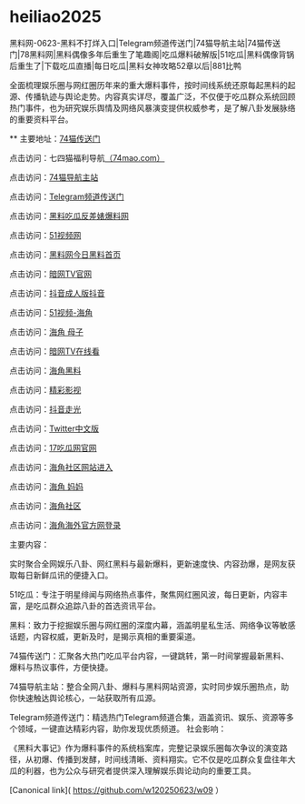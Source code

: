 # heiliao2025
黑料网-0623-黑料不打烊入口|Telegram频道传送门|74猫导航主站|74猫传送门|78黑料网|黑料偶像多年后重生了笔趣阁|吃瓜爆料破解版|51吃瓜|黑料偶像背锅后重生了|下载吃瓜直播|每日吃瓜|黑料女神攻略52章以后|881比鸭

全面梳理娱乐圈与网红圈历年来的重大爆料事件，按时间线系统还原每起黑料的起源、传播轨迹与舆论走势。内容真实详尽，覆盖广泛，不仅便于吃瓜群众系统回顾热门事件，也为研究娱乐舆情及网络风暴演变提供权威参考，是了解八卦发展脉络的重要资料平台。

** 主要地址：<a href="https://74mao.com/">74猫传送门</a>

点击访问：七四猫福利导航<a href="https://74mao.com/">（74mao.com）</a>

点击访问：<a href="https://74mao.com/">74猫导航主站</a>

点击访问：<a href="https://74mao.com/">Telegram频道传送门</a>

点击访问：<a href="https://hl449.pages.dev/">黑料吃瓜反差婊爆料网</a>

点击访问：<a href="https://hj-1301.pages.dev/">51视频网</a>

点击访问：<a href="https://hl385.pages.dev/">黑料网今日黑料首页</a>

点击访问：<a href="https://aw7-01.pages.dev/">暗网TV官网</a>

点击访问：<a href="https://dy3-04.pages.dev/">抖音成人版抖音</a>

点击访问：<a href="https://hj-1282.pages.dev/">51视频-海角</a>

点击访问：<a href="https://hj-1305.pages.dev/">海角 母子</a>

点击访问：<a href="https://aw9-02.pages.dev/">暗网TV在线看</a>

点击访问：<a href="https://pi88-3.pages.dev/">海角黑料</a>

点击访问：<a href="https://cg85.pages.dev/">精彩影视</a>

点击访问：<a href="https://dy10-01.pages.dev/">抖音走光</a>

点击访问：<a href="https://pi33.pages.dev/">Twitter中文版</a>

点击访问：<a href="https://cg07-01.pages.dev/">17吃瓜网官网</a>

点击访问：<a href="https://hj-1321.pages.dev/">海角社区网站进入</a>

点击访问：<a href="https://hj-1305.pages.dev/">海角 妈妈</a>

点击访问：<a href="https://hj-1326.pages.dev/">海角社区</a>

点击访问：<a href="https://hj-1309.pages.dev/">海角海外官方网登录</a>

主要内容：

实时聚合全网娱乐八卦、网红黑料与最新爆料，更新速度快、内容劲爆，是网友获取每日新鲜瓜讯的便捷入口。

51吃瓜：专注于明星绯闻与网络热点事件，聚焦网红圈风波，每日更新，内容丰富，是吃瓜群众追踪八卦的首选资讯平台。

黑料：致力于挖掘娱乐圈与网红圈的深度内幕，涵盖明星私生活、网络争议等敏感话题，内容权威，更新及时，是揭示真相的重要渠道。

74猫传送门：汇聚各大热门吃瓜平台内容，一键跳转，第一时间掌握最新黑料、爆料与热议事件，方便快捷。

74猫导航主站：整合全网八卦、爆料与黑料网站资源，实时同步娱乐圈热点，助你快速触达舆论核心，一站获取所有瓜源。

Telegram频道传送门：精选热门Telegram频道合集，涵盖资讯、娱乐、资源等多个领域，一键直达精彩内容，助你发现优质频道。
社会影响：

《黑料大事记》作为爆料事件的系统档案库，完整记录娱乐圈每次争议的演变路径，从初爆、传播到发酵，时间线清晰、资料翔实。它不仅是吃瓜群众复盘往年大瓜的利器，也为公众与研究者提供深入理解娱乐舆论动向的重要工具。

[Canonical link]( https://github.com/w120250623/w09 ）
